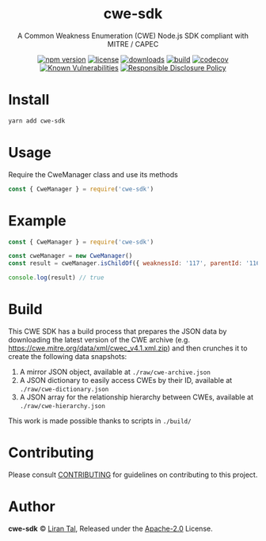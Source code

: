 <p align="center"><h1 align="center">
  cwe-sdk
</h1>

<p align="center">
  A Common Weakness Enumeration (CWE) Node.js SDK compliant with MITRE / CAPEC
</p>

<p align="center">
  <a href="https://www.npmjs.org/package/cwe-sdk"><img src="https://badgen.net/npm/v/cwe-sdk" alt="npm version"/></a>
  <a href="https://www.npmjs.org/package/cwe-sdk"><img src="https://badgen.net/npm/license/cwe-sdk" alt="license"/></a>
  <a href="https://www.npmjs.org/package/cwe-sdk"><img src="https://badgen.net/npm/dt/cwe-sdk" alt="downloads"/></a>
  <a href="https://github.com/owasp/cwe-sdk-javascript/actions?workflow=CI"><img src="https://github.com/owasp/cwe-sdk-javascript/workflows/CI/badge.svg" alt="build"/></a>
  <a href="https://codecov.io/gh/owasp/cwe-sdk-javascript"><img src="https://badgen.net/codecov/c/github/owasp/cwe-sdk-javascript" alt="codecov"/></a>
  <a href="https://snyk.io/test/github/owasp/cwe-sdk-javascript"><img src="https://snyk.io/test/github/owasp/cwe-sdk-javascript/badge.svg" alt="Known Vulnerabilities"/></a>
  <a href="./SECURITY.md"><img src="https://img.shields.io/badge/Security-Responsible%20Disclosure-yellow.svg" alt="Responsible Disclosure Policy" /></a>
</p>

# Install

```bash
yarn add cwe-sdk
```

# Usage

Require the CweManager class and use its methods

```js
const { CweManager } = require('cwe-sdk')
```

# Example

```js
const { CweManager } = require('cwe-sdk')

const cweManager = new CweManager()
const result = cweManager.isChildOf({ weaknessId: '117', parentId: '116' })

console.log(result) // true
```

# Build

This CWE SDK has a build process that prepares the JSON data by downloading the latest version of the CWE archive (e.g. https://cwe.mitre.org/data/xml/cwec_v4.1.xml.zip) and then crunches it to create the following data snapshots:

1. A mirror JSON object, available at `./raw/cwe-archive.json`
2. A JSON dictionary to easily access CWEs by their ID, available at `./raw/cwe-dictionary.json`
3. A JSON array for the relationship hierarchy between CWEs, available at `./raw/cwe-hierarchy.json`

This work is made possible thanks to scripts in `./build/`

# Contributing

Please consult [CONTRIBUTING](./CONTRIBUTING.md) for guidelines on contributing to this project.

# Author

**cwe-sdk** © [Liran Tal](https://github.com/lirantal), Released under the [Apache-2.0](./LICENSE) License.
